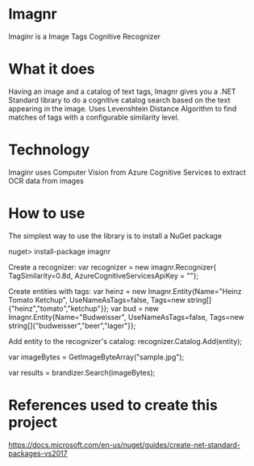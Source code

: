 # Imagnr
Imaginr is a Image Tags Cognitive Recognizer

# What it does
Having an image and a catalog of text tags, Imagnr gives you a .NET Standard library to do a cognitive catalog search 
based on the text appearing in the image. Uses Levenshtein Distance Algorithm to find matches of tags with a configurable similarity level.

# Technology
Imaginr uses Computer Vision from Azure Cognitive Services to extract OCR data from images

# How to use
The simplest way to use the library is to install a NuGet package 

nuget> install-package imagnr 

Create a recognizer:
var recognizer = new imagnr.Recognizer{ TagSimilarity=0.8d, AzureCognitiveServicesApiKey = ""};

Create entities with tags:
var heinz = new Imagnr.Entity{Name="Heinz Tomato Ketchup", UseNameAsTags=false, Tags=new string[]{"heinz","tomato","ketchup"}};
var bud = new Imagnr.Entity{Name="Budweisser", UseNameAsTags=false, Tags=new string[]{"budweisser","beer","lager"}};

Add entity to the recognizer's catalog:
recognizer.Catalog.Add(entity);

var imageBytes = GetImageByteArray("sample.jpg");

var results = brandizer.Search(imageBytes);


# References used to create this project
https://docs.microsoft.com/en-us/nuget/guides/create-net-standard-packages-vs2017

